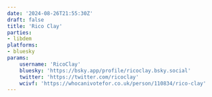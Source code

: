 ```yaml
---
date: '2024-08-26T21:55:30Z'
draft: false
title: 'Rico Clay'
parties:
- libdem
platforms:
- bluesky
params:
    username: 'RicoClay'
    bluesky: 'https://bsky.app/profile/ricoclay.bsky.social'
    twitter: 'https://twitter.com/ricoclay'
    wcivf: 'https://whocanivotefor.co.uk/person/110834/rico-clay'
---
```

